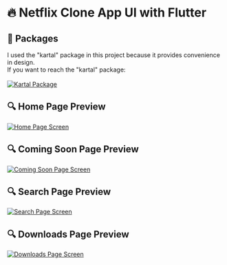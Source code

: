 # 🔥 Netflix Clone App UI with Flutter

## 🎁 Packages 
I used the "kartal" package in this project because it provides convenience in design.
<br/>
If you want to reach the "kartal" package:
<br/>
<br/>
<a href="https://pub.dev/packages/kartal"><img src="https://i.imgur.com/G5MQMcb.png" title="Kartal Package"/></a>

## 🔍 Home Page Preview
<a href="https://media.giphy.com/media/kWARzG8SM2HG9UykYh/giphy.gif"><img src="https://media.giphy.com/media/kWARzG8SM2HG9UykYh/giphy.gif" title="Home Page Screen"/></a>

## 🔍 Coming Soon Page Preview
<a href="https://media.giphy.com/media/a6KH5wwBlzxlhlWjJU/giphy.gif"><img src="https://media.giphy.com/media/a6KH5wwBlzxlhlWjJU/giphy.gif" title="Coming Soon Page Screen"/></a>

## 🔍 Search Page Preview
<a href="https://media.giphy.com/media/cVaiMnzt4fodl9XhVs/giphy.gif"><img src="https://media.giphy.com/media/cVaiMnzt4fodl9XhVs/giphy.gif" title="Search Page Screen"/></a>

## 🔍 Downloads Page Preview
<a href="https://i.imgur.com/FTL7k3f.jpg"><img src="https://i.imgur.com/FTL7k3f.jpg" title="Downloads Page Screen"/></a>
